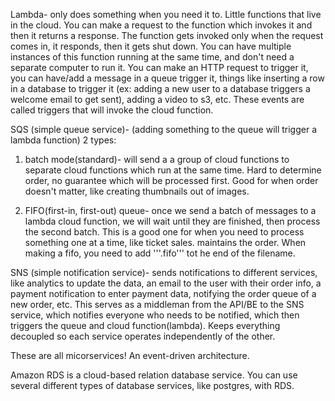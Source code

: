 Lambda-
only does something when you need it to.  Little functions that live in the cloud.  You can make a request to the function which invokes it and then it returns a response.  The function gets invoked only when the request comes in, it responds, then it gets shut down.  You can have multiple instances of this function running at the same time, and don't need a separate computer to run it.  You can make an HTTP request to trigger it, you can have/add a message in a queue trigger it, things like inserting a row in a database to trigger it (ex: adding a new user to a database triggers a welcome email to get sent), adding a video to s3, etc.  These events are called triggers that will invoke the cloud function.

SQS (simple queue service)-
(adding something to the queue will trigger a lambda function)
2 types:
1. batch mode(standard)- will send a a group of cloud functions to separate cloud functions which run at the same time.  Hard to determine order, no guarantee which will be processed first.  Good for when order doesn't matter, like creating thumbnails out of images.

2. FIFO(first-in, first-out) queue- once we send a batch of messages to a lambda cloud function, we will wait until they are finished, then process the second batch.  This is a good one for when you need to process something one at a time, like ticket sales.  maintains the order.  When making a fifo, you need to add '''.fifo''' tot he end of the filename.

SNS (simple notification service)-
sends notifications to different services, like analytics to update the data, an email to the user with their order info, a payment notification to enter payment data, notifying the order queue of a new order, etc.  This serves as a middleman from the API/BE to the SNS service, which notifies everyone who needs to be notified, which then triggers the queue and cloud function(lambda).  Keeps everything decoupled so each service operates independently of the other.  

These are all micorservices!  An event-driven architecture.

Amazon RDS is a cloud-based relation database service.  You can use several different types of database services, like postgres, with RDS.



